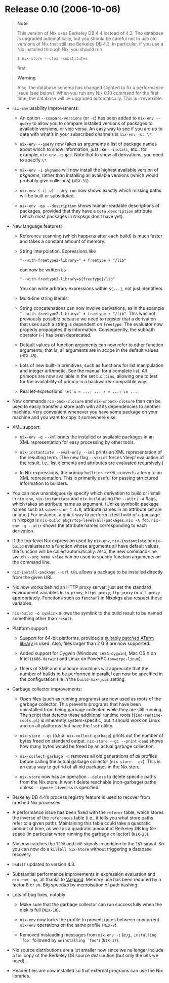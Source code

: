 # Release 0.10 (2006-10-06)

> **Note**
>
> This version of Nix uses Berkeley DB 4.4 instead of 4.3. The database
> is upgraded automatically, but you should be careful not to use old
> versions of Nix that still use Berkeley DB 4.3. In particular, if you
> use a Nix installed through Nix, you should run
>
>     $ nix-store --clear-substitutes
>
> first.

> **Warning**
>
> Also, the database schema has changed slighted to fix a performance
> issue (see below). When you run any Nix 0.10 command for the first
> time, the database will be upgraded automatically. This is
> irreversible.

  - `nix-env` usability improvements:

      - An option `--compare-versions` (or `-c`) has been added to
        `nix-env
                                                        --query` to allow you to compare installed versions of packages
        to available versions, or vice versa. An easy way to see if you
        are up to date with what’s in your subscribed channels is
        `nix-env -qc \*`.

      - `nix-env --query` now takes as arguments a list of package names
        about which to show information, just like `--install`, etc.:
        for example, `nix-env -q gcc`. Note that to show all
        derivations, you need to specify `\*`.

      - `nix-env -i
                                                        pkgname` will now install the highest available version of
        *pkgname*, rather than installing all available versions (which
        would probably give collisions) (`NIX-31`).

      - `nix-env (-i|-u) --dry-run` now shows exactly which missing
        paths will be built or substituted.

      - `nix-env -qa --description` shows human-readable descriptions of
        packages, provided that they have a `meta.description` attribute
        (which most packages in Nixpkgs don’t have yet).

  - New language features:

      - Reference scanning (which happens after each build) is much
        faster and takes a constant amount of memory.

      - String interpolation. Expressions like

            "--with-freetype2-library=" + freetype + "/lib"

        can now be written as

            "--with-freetype2-library=${freetype}/lib"

        You can write arbitrary expressions within `${...}`, not just
        identifiers.

      - Multi-line string literals.

      - String concatenations can now involve derivations, as in the
        example `"--with-freetype2-library="
                                                        + freetype + "/lib"`. This was not previously possible because
        we need to register that a derivation that uses such a string is
        dependent on `freetype`. The evaluator now properly propagates
        this information. Consequently, the subpath operator (`~`) has
        been deprecated.

      - Default values of function arguments can now refer to other
        function arguments; that is, all arguments are in scope in the
        default values (`NIX-45`).

      - Lots of new built-in primitives, such as functions for list
        manipulation and integer arithmetic. See the manual for a
        complete list. All primops are now available in the set
        `builtins`, allowing one to test for the availability of primop
        in a backwards-compatible way.

      - Real let-expressions: `let x = ...;
                                                        ... z = ...; in ...`.

  - New commands `nix-pack-closure` and `nix-unpack-closure` than can be
    used to easily transfer a store path with all its dependencies to
    another machine. Very convenient whenever you have some package on
    your machine and you want to copy it somewhere else.

  - XML support:

      - `nix-env -q --xml` prints the installed or available packages in
        an XML representation for easy processing by other tools.

      - `nix-instantiate --eval-only
                                                        --xml` prints an XML representation of the resulting term. (The
        new flag `--strict` forces ‘deep’ evaluation of the result,
        i.e., list elements and attributes are evaluated recursively.)

      - In Nix expressions, the primop `builtins.toXML` converts a term
        to an XML representation. This is primarily useful for passing
        structured information to builders.

  - You can now unambiguously specify which derivation to build or
    install in `nix-env`, `nix-instantiate` and `nix-build` using the
    `--attr` / `-A` flags, which takes an attribute name as argument.
    (Unlike symbolic package names such as `subversion-1.4.0`, attribute
    names in an attribute set are unique.) For instance, a quick way to
    perform a test build of a package in Nixpkgs is `nix-build
            pkgs/top-level/all-packages.nix -A
            foo`. `nix-env -q
            --attr` shows the attribute names corresponding to each derivation.

  - If the top-level Nix expression used by `nix-env`, `nix-instantiate`
    or `nix-build` evaluates to a function whose arguments all have
    default values, the function will be called automatically. Also, the
    new command-line switch `--arg
            name
            value` can be used to specify function arguments on the command
    line.

  - `nix-install-package --url
            URL` allows a package to be installed directly from the given URL.

  - Nix now works behind an HTTP proxy server; just set the standard
    environment variables `http_proxy`, `https_proxy`, `ftp_proxy` or
    `all_proxy` appropriately. Functions such as `fetchurl` in Nixpkgs
    also respect these variables.

  - `nix-build -o
            symlink` allows the symlink to the build result to be named
    something other than `result`.

  - Platform support:

      - Support for 64-bit platforms, provided a [suitably patched ATerm
        library](http://bugzilla.sen.cwi.nl:8080/show_bug.cgi?id=606) is
        used. Also, files larger than 2 GiB are now supported.

      - Added support for Cygwin (Windows, `i686-cygwin`), Mac OS X on
        Intel (`i686-darwin`) and Linux on PowerPC (`powerpc-linux`).

      - Users of SMP and multicore machines will appreciate that the
        number of builds to be performed in parallel can now be
        specified in the configuration file in the `build-max-jobs`
        setting.

  - Garbage collector improvements:

      - Open files (such as running programs) are now used as roots of
        the garbage collector. This prevents programs that have been
        uninstalled from being garbage collected while they are still
        running. The script that detects these additional runtime roots
        (`find-runtime-roots.pl`) is inherently system-specific, but it
        should work on Linux and on all platforms that have the `lsof`
        utility.

      - `nix-store --gc` (a.k.a. `nix-collect-garbage`) prints out the
        number of bytes freed on standard output. `nix-store
                                                        --gc --print-dead` shows how many bytes would be freed by an
        actual garbage collection.

      - `nix-collect-garbage -d` removes all old generations of *all*
        profiles before calling the actual garbage collector (`nix-store
                                                        --gc`). This is an easy way to get rid of all old packages in
        the Nix store.

      - `nix-store` now has an operation `--delete` to delete specific
        paths from the Nix store. It won’t delete reachable
        (non-garbage) paths unless `--ignore-liveness` is specified.

  - Berkeley DB 4.4’s process registry feature is used to recover from
    crashed Nix processes.

  - A performance issue has been fixed with the `referer` table, which
    stores the inverse of the `references` table (i.e., it tells you
    what store paths refer to a given path). Maintaining this table
    could take a quadratic amount of time, as well as a quadratic amount
    of Berkeley DB log file space (in particular when running the
    garbage collector) (`NIX-23`).

  - Nix now catches the `TERM` and `HUP` signals in addition to the
    `INT` signal. So you can now do a `killall
            nix-store` without triggering a database recovery.

  - `bsdiff` updated to version 4.3.

  - Substantial performance improvements in expression evaluation and
    `nix-env -qa`, all thanks to [Valgrind](http://valgrind.org/).
    Memory use has been reduced by a factor 8 or so. Big speedup by
    memoisation of path hashing.

  - Lots of bug fixes, notably:

      - Make sure that the garbage collector can run successfully when
        the disk is full (`NIX-18`).

      - `nix-env` now locks the profile to prevent races between
        concurrent `nix-env` operations on the same profile (`NIX-7`).

      - Removed misleading messages from `nix-env -i` (e.g.,
        ``installing
                                                        `foo'`` followed by ``uninstalling
                                                        `foo'``) (`NIX-17`).

  - Nix source distributions are a lot smaller now since we no longer
    include a full copy of the Berkeley DB source distribution (but only
    the bits we need).

  - Header files are now installed so that external programs can use the
    Nix libraries.
